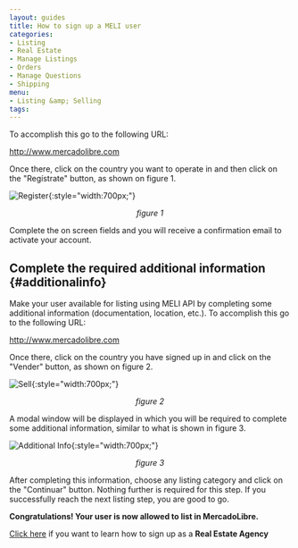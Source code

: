 ```yaml
---
layout: guides
title: How to sign up a MELI user
categories: 
- Listing
- Real Estate
- Manage Listings
- Orders
- Manage Questions
- Shipping
menu: 
- Listing &amp; Selling
tags: 
---
```



To accomplish this go to the following URL:

<a href="http://www.mercadolibre.com" target="_blank">http://www.mercadolibre.com</a>

Once there, click on the country you want to operate in and then click on the "Reg&iacute;strate" button, as shown on figure 1.

![Register](/images/new-realestate-1.png){:style="width:700px;"}
*<center>figure 1</center>*

Complete the on screen fields and you will receive a confirmation email to activate your account.


Complete the required additional information  {#additionalinfo}
--------------------------------------------

Make your user available for listing using MELI API by completing some additional information (documentation, location, etc.). To accomplish this go to the following URL:

<a href="http://www.mercadolibre.com" target="_blank">http://www.mercadolibre.com</a>

Once there, click on the country you have signed up in and click on the "Vender" button, as shown on figure 2.

![Sell](/images/new-realestate-2.png){:style="width:700px;"}
*<center>figure 2</center>*

A modal window will be displayed in which you will be required to complete some additional information, similar to what is shown in figure 3.

![Additional Info](/images/new-realestate-3.png){:style="width:700px;"}
*<center>figure 3</center>*

After completing this information, choose any listing category and click on the "Continuar" button. Nothing further is required for this step. If you successfully reach the next listing step, you are good to go.

**Congratulations! Your user is now allowed to list in MercadoLibre.**

[Click here](/res-agency) if you want to learn how to sign up as a **Real Estate Agency**